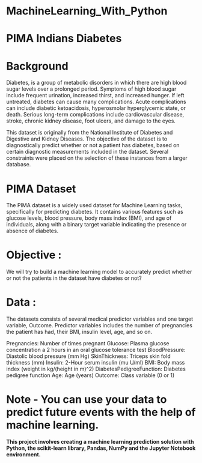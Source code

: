 # MachineLearning_With_Python

# PIMA Indians Diabetes
# Background
Diabetes, is a group of metabolic disorders in which there are high blood sugar levels over a prolonged period. Symptoms of high blood sugar include frequent urination, increased thirst, and increased hunger. If left untreated, diabetes can cause many complications. Acute complications can include diabetic ketoacidosis, hyperosmolar hyperglycemic state, or death. Serious long-term complications include cardiovascular disease, stroke, chronic kidney disease, foot ulcers, and damage to the eyes.

This dataset is originally from the National Institute of Diabetes and Digestive and Kidney Diseases. The objective of the dataset is to diagnostically predict whether or not a patient has diabetes, based on certain diagnostic measurements included in the dataset. Several constraints were placed on the selection of these instances from a larger database.

# PIMA Dataset
The PIMA dataset is a widely used dataset for Machine Learning tasks, specifically for predicting diabetes. It contains various features such as glucose levels, blood pressure, body mass index (BMI), and age of individuals, along with a binary target variable indicating the presence or absence of diabetes.

# Objective :
We will try to build a machine learning model to accurately predict whether or not the patients in the dataset have diabetes or not?

# Data :
The datasets consists of several medical predictor variables and one target variable, Outcome. Predictor variables includes the number of pregnancies the patient has had, their BMI, insulin level, age, and so on.

Pregnancies: Number of times pregnant
Glucose: Plasma glucose concentration a 2 hours in an oral glucose tolerance test
BloodPressure: Diastolic blood pressure (mm Hg)
SkinThickness: Triceps skin fold thickness (mm)
Insulin: 2-Hour serum insulin (mu U/ml)
BMI: Body mass index (weight in kg/(height in m)^2)
DiabetesPedigreeFunction: Diabetes pedigree function
Age: Age (years)
Outcome: Class variable (0 or 1)


# Note - You can use your data to predict future events with the help of machine learning. 
**This project involves creating a machine learning prediction solution with Python, the scikit-learn library, Pandas, NumPy and the Jupyter Notebook environment.**

